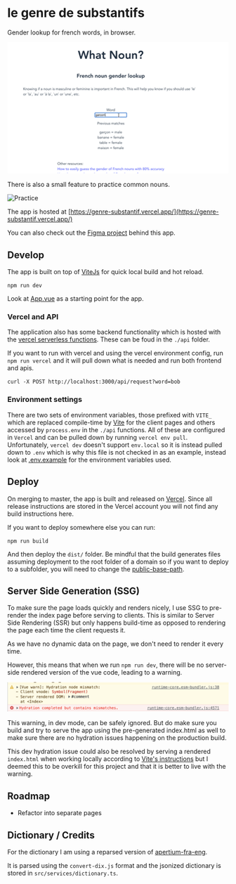 # le genre de substantifs

Gender lookup for french words, in browser.

![Screencast](./example.gif)

There is also a small feature to practice common nouns.

![Practice](./practice.gif)

The app is hosted at [https://genre-substantif.vercel.app/](https://genre-substantif.vercel.app/)

You can also check out the [Figma project](https://www.figma.com/file/8teTdo1t85HnxdnGEQjYTn/What-the-Noun%3F?node-id=0%3A1) behind this app.

## Develop

The app is built on top of [ViteJs](https://vitejs.dev/) for quick local build and hot reload.

```shell
npm run dev
```

Look at [App.vue](src/App.vue) as a starting point for the app.

### Vercel and API

The application also has some backend functionality which is hosted with the [vercel serverless functions](https://vercel.com/docs/concepts/functions/serverless-functions). These can be foud in the `./api` folder.

If you want to run with vercel and using the vercel environment config, run `npm run vercel` and it will pull down what is needed and run both frontend and apis.

```
curl -X POST http://localhost:3000/api/request?word=bob
```

### Environment settings

There are two sets of environment variables, those prefixed with `VITE_` which are replaced compile-time by [Vite](https://vitejs.dev/guide/env-and-mode.html) for the client pages and others accessed by `process.env` in the `./api` functions. All of these are configured in `Vercel` and can be pulled down by running `vercel env pull`. Unfortunately, `vercel dev` doesn't support `env.local` so it is instead pulled down to `.env` which is why this file is not checked in as an example, instead look at [.env.example](./.env.example) for the environment variables used.

## Deploy

On merging to master, the app is built and released on [Vercel](https://vercel.com/). Since all release instructions are stored in the Vercel account you will not find any build instructions here.

If you want to deploy somewhere else you can run:

```shell
npm run build
```

And then deploy the `dist/` folder. Be mindful that the build generates files assuming deployment to the root folder of a domain so if you want to deploy to a subfolder, you will need to change the [public-base-path](https://vitejs.dev/guide/build.html#public-base-path).

## Server Side Generation (SSG)

To make sure the page loads quickly and renders nicely, I use SSG to pre-render the index page before serving to clients. This is similar to Server Side Rendering (SSR) but only happens build-time as opposed to rendering the page each time the client requests it.

As we have no dynamic data on the page, we don't need to render it every time.

However, this means that when we run `npm run dev`, there will be no server-side rendered version of the vue code, leading to a warning.

![SSR Warning](./ssr-warning.png)

This warning, in dev mode, can be safely ignored. But do make sure you build and try to serve the app using the pre-generated index.html as well to make sure there are no hydration issues happening on the production build.

This dev hydration issue could also be resolved by serving a rendered `index.html` when working locally according to [Vite's instructions](https://vitejs.dev/guide/ssr.html#setting-up-the-dev-server) but I deemed this to be overkill for this project and that it is better to live with the warning.

## Roadmap

- Refactor into separate pages

## Dictionary / Credits

For the dictionary I am using a reparsed version of [apertium-fra-eng](https://github.com/apertium/apertium-fra-eng).

It is parsed using the `convert-dix.js` format and the jsonized dictionary is stored in `src/services/dictionary.ts`.
